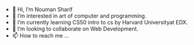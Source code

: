 - 👋 Hi, I’m Nouman Sharif
- 👀 I’m interested in art of computer and programming.
- 🌱 I’m currently learning CS50 intro to cs by Harvard Universityat EDX.
- 💞️ I’m looking to collaborate on Web Development.
- 📫 How to reach me ...

<!---
Noumansharif27/Noumansharif27 is a ✨ special ✨ repository because its `README.md` (this file) appears on your GitHub profile.
You can click the Preview link to take a look at your changes.
--->
